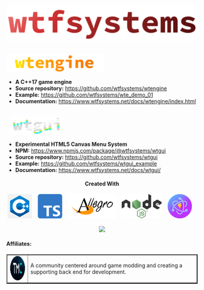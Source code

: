![wtfsystems](./logos/wtf_logo_large.png)

<br/>
<img style="height: 48px;" src="./logos/wte_logo.png">

- __A C++17 game engine__
- __Source repository:__  https://github.com/wtfsystems/wtengine
- __Example:__ https://github.com/wtfsystems/wte_demo_01
- __Documentation:__ https://www.wtfsystems.net/docs/wtengine/index.html

<br/>
&nbsp;&nbsp;<img style="height: 48px;" src="./logos/wtgui_logo.png">

- __Experimental HTML5 Canvas Menu System__
- __NPM:__ https://www.npmjs.com/package/@wtfsystems/wtgui
- __Source repository:__  https://github.com/wtfsystems/wtgui
- __Example:__ https://github.com/wtfsystems/wtgui_example
- __Documentation:__ https://www.wtfsystems.net/docs/wtgui/

<h4 align="center">Created With</h3>
<p align="center">
<a href="https://isocpp.org/std/the-standard"><img style="height: 64px;" src="./../img/c-logo-1.png"></a>
&nbsp;&nbsp;
<a href="https://www.typescriptlang.org/"><img style="height: 64px;" src="./../img/typescript.svg"></a>
&nbsp;&nbsp;  
<a href="https://liballeg.org/"><img style="height: 64px;" src="./../img/allegro_logo.png"></a>
&nbsp;&nbsp;
<a href="https://nodejs.org/"><img style="height: 64px;" src="./../img/nodejs.png"></a>
&nbsp;&nbsp;
<a href="https://electron-vite.github.io/"><img style="height: 64px;" src="./../img/electron-vite.svg"></a>
&nbsp;&nbsp;
<br/><br/>
<a href="https://endsoftwarepatents.org/innovating-without-patents"><img style="height: 45px;" src="https://static.fsf.org/nosvn/esp/logos/patent-free.svg"></a>
</p>

<h4>Affiliates:</h3>
<table border="2">
<tr>
  <td>
  <a href="https://moddingcommunity.com/">
  <img style="height: 64px;" src="https://github.com/wtfsystems/.github/blob/main/tmc/tmc_icon_one_v2_icon_font4_light.png"></a>
  </td>
  <td>
  A community centered around game modding and creating a supporting back end for development.
  </td>
</tr>
</table>
